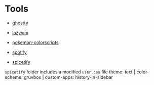 # Tools

- [ghostty](https://ghostty.org)
- [lazyvim](https://lazyvim.org)
- [pokemon-colorscripts](https://gitlab.com/phoneybadger/pokemon-colorscripts)

- [spotify](https://spotify.com)
- [spicetify](http://spicetify.app)

`spicetify` folder includes a modified `user.css` file
theme: text | color-scheme: gruvbox | custom-apps: history-in-sidebar
